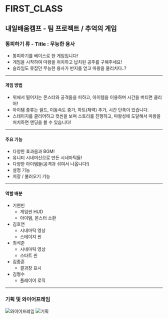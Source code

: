 FIRST_CLASS
=============
## 내일배움캠프 - 팀 프로젝트 / 추억의 게임
### 똥피하기 류 - Title : 무능한 용사
* 똥피하기를 베이스로 한 게임입니다!
* 게임을 시작하여 마왕을 처치하고 납치된 공주를 구해주세요!
* 슬라임도 못잡던 무능한 용사가 반지를 얻고 마왕을 물리치다..?

---
#### 게임 방법
* 위에서 떨어지는 몬스터와 공격들을 피하고, 아이템을 이용하며 시간을 버티면 클리어!
* 아이템 종류는 쉴드, 이동속도 증가, 하트(체력) 추가, 시간 단축이 있습니다.
* 스테이지를 클리어하고 컷씬을 보며 스토리를 진행하고, 마왕성에 도달해서 마왕을 처치하면 엔딩을 볼 수 있습니다!

---
#### 주요 기능
* 다양한 효과음과 BGM!
* 유니티 시네머신으로 만든 시네마틱들!
* 다양한 아이템들(공격과 섞여서 나옵니다!)
* 설정 기능
* 저장 / 불러오기 기능

---
#### 역할 배분
* 기현빈
  * 게임씬 HUD
  * 아이템, 몬스터 소환
* 김호연
  * 시네마틱 영상
  * 스테이지 씬
* 최석준
  * 시네마틱 영상
  * 스타트 씬
* 김종훈
  * 결과창 표시
* 김형수
  * 플레이어 로직   

---
### 기획 및 와이어프레임
![와이어프레임](https://teamsparta.notion.site/image/https%3A%2F%2Fprod-files-secure.s3.us-west-2.amazonaws.com%2F83c75a39-3aba-4ba4-a792-7aefe4b07895%2Fa95b38bc-ecb7-4824-afb5-0a2738f096a1%2F%25EC%2599%2580%25EC%259D%25B4%25EC%2596%25B4%25ED%2594%2584%25EB%25A0%2588%25EC%259E%2584.png?table=block&id=48623883-1b53-4134-b291-2607c16d4a83&spaceId=83c75a39-3aba-4ba4-a792-7aefe4b07895&width=2000&userId=&cache=v2)
![기획](https://teamsparta.notion.site/image/https%3A%2F%2Fprod-files-secure.s3.us-west-2.amazonaws.com%2F83c75a39-3aba-4ba4-a792-7aefe4b07895%2F866db465-3a7e-451b-af9b-4b4c94b0054a%2F%25EA%25B8%25B0%25ED%259A%258D.png?table=block&id=5846ac84-966b-4e0e-9fc0-c6cc70828fbf&spaceId=83c75a39-3aba-4ba4-a792-7aefe4b07895&width=2000&userId=&cache=v2)   
    
